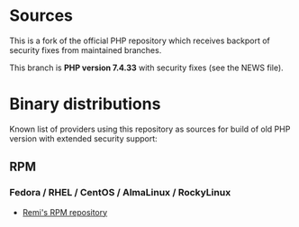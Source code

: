 # Sources

This is a fork of the official PHP repository which receives backport of security fixes from maintained branches.

This branch is **PHP version 7.4.33** with security fixes (see the NEWS file).

# Binary distributions

Known list of providers using this repository as sources for build of old PHP version with extended security support:

## RPM

### Fedora / RHEL / CentOS / AlmaLinux / RockyLinux

* [Remi's RPM repository](https://rpms.remirepo.net/)